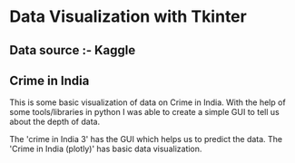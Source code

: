 # Data Visualization with Tkinter

## Data source :- Kaggle

## Crime in India
This is some basic visualization of data on Crime in India.
With the help of some tools/libraries in python I was able to create a simple GUI to tell us about the depth of data.

The 'crime in India 3' has the GUI which helps us to predict the data.
The 'Crime in India (plotly)' has basic data visualization.



